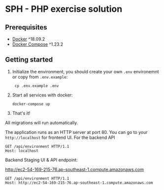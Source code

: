 # SPH - PHP exercise solution #

## Prerequisites

* [Docker](https://docs.docker.com/install/) ^18.09.2
* [Docker Compose](https://docs.docker.com/compose/install/) ^1.23.2

## Getting started

1. Initialize the environment, you should create your own `.env` environemnt or copy from `.env.example`:
    ```
     cp .env.example .env
    ```
2. Start all services with docker:
    ```
    docker-compose up
    ```
3. That's it!
  
All migrations will run automatically.

The application runs as an HTTP server at port 80. You can go to your `http://localhost` for frontend UI. 
For the backend API

```http
GET /api/environment HTTP/1.1
Host: localhost
```

Backend Staging UI & API endpoint:

http://ec2-54-169-215-76.ap-southeast-1.compute.amazonaws.com

```http
GET /api/environment HTTP/1.1
Host: http://ec2-54-169-215-76.ap-southeast-1.compute.amazonaws.com
```

